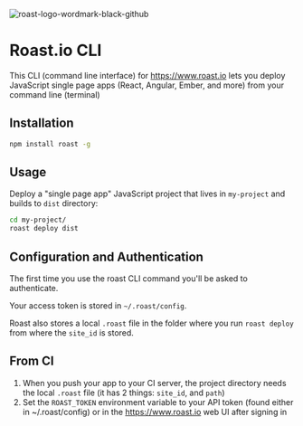 ![roast-logo-wordmark-black-github](https://cloud.githubusercontent.com/assets/22159102/24274347/e49d50dc-0fe4-11e7-8d3c-03a59e1b7bf3.jpg)


# Roast.io CLI

This CLI (command line interface) for https://www.roast.io lets you deploy JavaScript single page apps (React, Angular, Ember, and more) from your command line (terminal)

## Installation

```bash
npm install roast -g
```

## Usage

Deploy a "single page app" JavaScript project that lives in `my-project` and builds to `dist` directory:

```bash
cd my-project/
roast deploy dist
```

## Configuration and Authentication

The first time you use the roast CLI command you'll be asked to authenticate.

Your access token is stored in `~/.roast/config`.

Roast also stores a local `.roast` file in the folder where you run `roast deploy` from where the `site_id` is stored.

## From CI

1. When you push your app to your CI server, the project directory needs the local `.roast` file (it has 2 things: `site_id`, and `path`)
2. Set the `ROAST_TOKEN` environment variable to your API token (found either in ~/.roast/config) or in the https://www.roast.io web UI after signing in

